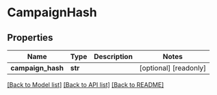# CampaignHash

## Properties
Name | Type | Description | Notes
------------ | ------------- | ------------- | -------------
**campaign_hash** | **str** |  | [optional] [readonly] 

[[Back to Model list]](../README.md#documentation-for-models) [[Back to API list]](../README.md#documentation-for-api-endpoints) [[Back to README]](../README.md)


